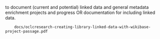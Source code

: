 to document (current and potential) linked data and general metadata enrichment projects and progress OR documentation for including linked data.

```pdf
	docs/oclcresearch-creating-library-linked-data-with-wikibase-project-passage.pdf
```
